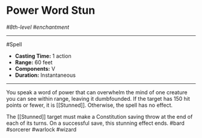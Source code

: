 # Power Word Stun
*#8th-level #enchantment*
___ 
#Spell
- **Casting Time:** 1 action
- **Range:** 60 feet
- **Components:** V
- **Duration:** Instantaneous
---
You speak a word of power that can overwhelm the mind of one creature you can see within range, leaving it dumbfounded. If the target has 150 hit points or fewer, it is [[Stunned]]. Otherwise, the spell has no effect.

The [[Stunned]] target must make a Constitution saving throw at the end of each of its turns. On a successful save, this stunning effect ends.
#bard
#sorcerer
#warlock
#wizard